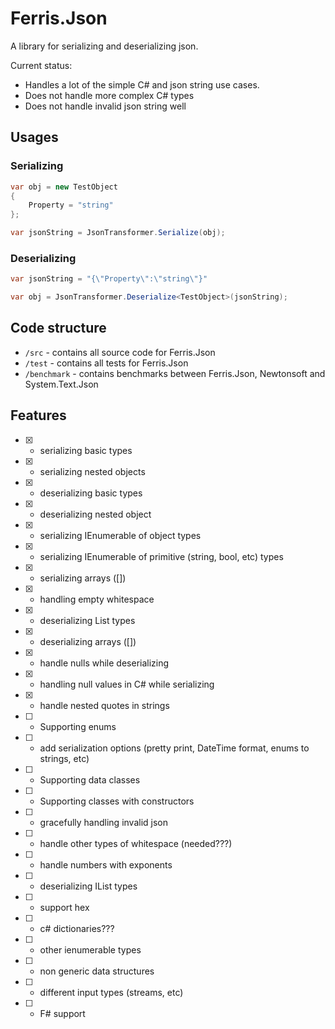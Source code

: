 # Ferris.Json

A library for serializing and deserializing json.

Current status: 

* Handles a lot of the simple C# and json string use cases.
* Does not handle more complex C# types
* Does not handle invalid json string well

## Usages

### Serializing
```csharp
var obj = new TestObject
{
    Property = "string"
};

var jsonString = JsonTransformer.Serialize(obj);
```

### Deserializing
```csharp
var jsonString = "{\"Property\":\"string\"}"

var obj = JsonTransformer.Deserialize<TestObject>(jsonString);
```

## Code structure

* `/src` - contains all source code for Ferris.Json
* `/test` - contains all tests for Ferris.Json
* `/benchmark` - contains benchmarks between Ferris.Json, Newtonsoft and System.Text.Json

## Features

- [x] - serializing basic types
- [x] - serializing nested objects
- [x] - deserializing basic types
- [x] - deserializing nested object
- [x] - serializing IEnumerable of object types
- [x] - serializing IEnumerable of primitive (string, bool, etc) types
- [x] - serializing arrays ([])
- [x] - handling empty whitespace
- [x] - deserializing List<T> types
- [x] - deserializing arrays ([])
- [x] - handle nulls while deserializing
- [x] - handling null values in C# while serializing
- [x] - handle nested quotes in strings
- [ ] - Supporting enums
- [ ] - add serialization options (pretty print, DateTime format, enums to strings, etc)
- [ ] - Supporting data classes
- [ ] - Supporting classes with constructors
- [ ] - gracefully handling invalid json
- [ ] - handle other types of whitespace (needed???)
- [ ] - handle numbers with exponents
- [ ] - deserializing IList<T> types
- [ ] - support hex
- [ ] - c# dictionaries???
- [ ] - other ienumerable types
- [ ] - non generic data structures
- [ ] - different input types (streams, etc)
- [ ] - F# support